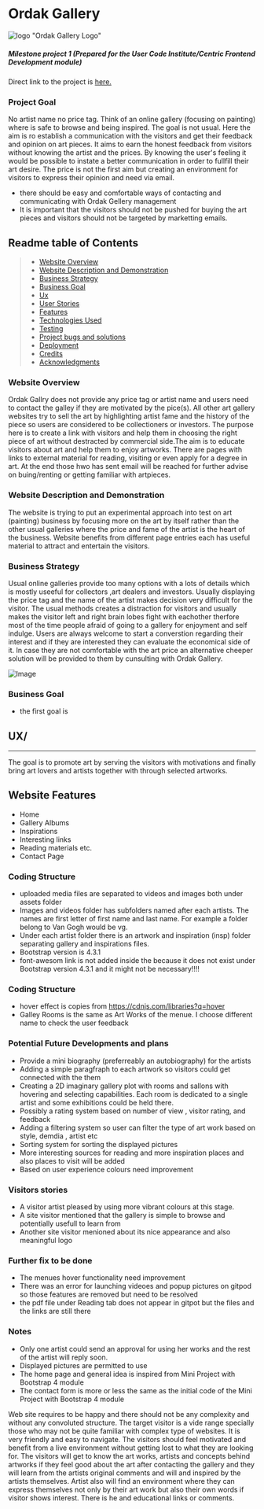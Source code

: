 #  Ordak Gallery
![logo](https://github.com/RNazarian1/ordak_gallery/blob/master/assets/images/logo/Ordak_Gallery_Logo_R02.jpg) "Ordak Gallery Logo"

##### Milestone project 1 (Prepared for the User Code Institute/Centric Frontend Development module)

Direct link to the project is [here.](https://github.com/RNazarian1/ordak_gallery.git)

### Project Goal
 No artist name no price tag. Think of an online gallery (focusing on painting) where is safe to browse and being inspired. The goal is not usual. Here the aim is ro establish a communication with the visitors and get their feedback and opinion on art pieces. It aims to earn the honest feedback from visitors without knowing the artist and the prices. By knowing the user's feeling it would be possible to instate a better communication in order to fullfill their art desire. The price is not the first aim but creating an environment for visitors to express their opinion and need via email.

- there should be easy and comfortable ways of contacting and communicating with Ordak Gellery management 
- It is important that the visitors should not be pushed for buying the art pieces and visitors should not be targeted by marketting emails.


## Readme table of Contents
> - [Website Overview](#website-overview)
> - [Website Description and Demonstration](#website-description-and-demonstration)
> - [Business Strategy](#business-strategy)
> -  [Business Goal](#business-goal)
> - [Ux](#ux)
> - [User Stories](#user-stories)
> - [Features](#features)
> - [Technologies Used](#technologies-used)
> - [Testing](#testing)
> - [Project bugs and solutions](#Project-bugs-and-solutions)
> - [Deployment](#deployment)
> - [Credits](#credits)
> - [Acknowledgments](#Acknowledgements)


### Website Overview
Ordak Gallry does not provide any price tag or artist name and users need to contact the galley if they are motivated by the pice(s). All other art gallery websites  try to sell the art by highlighting  artist fame and the history of the piece so users are considered to be collectioners or investors. The purpose here is to create a link with visitors and help them in choosing the right piece of art without destracted by commercial side.The aim is to educate visitors about art and help them to enjoy artworks. There are pages with links to external material for reading, visiting or even apply for a degree in art.
At the end those hwo has sent email will be reached for further advise on buing/renting or getting familiar with artpieces.


### Website Description and Demonstration

The website is trying to put an experimental approach into test on art (painting) business by focusing more on the art by itself rather than the other usual galleries where the price and fame of the artist is the heart of the business. 
Website benefits from different page entries each has useful material to attract and entertain the visitors.




### Business Strategy

Usual online galleries provide too many options with a lots of details which is mostly useeful for collectors ,art dealers and investors. Usually displaying the price tag and the name of the artist makes decision very difficult for the visitor. The usual methods creates a distraction for visitors and usually makes the visitor left and right brain lobes fight with eachother therfore most of the time people afraid of going to a gallery for enjoyment and self indulge. Users are always welcome to start a converstion regarding their interest and if they are interested they can evaluate the economical side of it. In case they are not comfortable with the art price an alternative cheeper solution will be provided to them by cunsulting with Ordak Gallery.

![Image](https://github.com/RNazarian1/ordak_gallery/blob/master/assets/images/readme/brain_structure_marked_resized.jpg)

### Business Goal

- the first goal is 

## UX/



----------------------------------------------------------
The goal is to promote art by serving the visitors with motivations and finally bring art lovers and artists together with through selected artworks.


## Website Features

- Home
- Gallery Albums
- Inspirations
- Interesting links
- Reading materials etc.
- Contact Page

### Coding Structure

- uploaded media files are separated to videos and images both under assets folder
- Images and videos folder has subfolders named after each artists. The names are first letter of first name and last name. For example a folder belong to Van Gogh would be vg.
- Under each artist folder there is an artwork and inspiration (insp) folder separating gallery and inspirations files.
- Bootstrap version is 4.3.1
- font-awesom link is not added inside the <head></head> because it does not exist under Bootstrap version 4.3.1 and it might not be necessary!!!!

### Coding Structure

- hover effect is copies from https://cdnjs.com/libraries?q=hover
- Galley Rooms is the same as Art Works of the menue. I choose different name to check the user feedback

### Potential Future Developments and plans
- Provide a mini biography (preferreably an autobiography) for the artists
- Adding a simple paragfraph to each artwork so visitors could get connected with the them
- Creating a 2D imaginary gallery plot with rooms  and sallons with hovering and selecting capabilities. Each room  is dedicated to a single artist and some exhibitions could be held there.
- Possibly a rating system based on number of view , visitor rating, and feedback
- Adding a filtering system so user can filter the type of art work based on style, demdia , artist etc
- Sorting system for sorting the displayed pictures
- More interesting sources for reading and more inspiration places and also places to visit will be added
- Based on user experience colours need improvement

### Visitors stories
- A visitor artist pleased by using more vibrant colours at this stage.
- A site visitor mentioned that the gallery is simple to browse and potentially usefull to learn from
- Another site visitor menioned about its  nice appearance and also meaningful logo

###  Further fix to be done
- The menues hover functionality need improvement
- There was an error for launching videoes and popup pictures on gitpod so those features are removed but need to be resolved
- the pdf file under Reading tab does not appear in gitpot but the files and the links are still there

### Notes
- Only one artist could send an approval for using her works and the rest of the artist will reply soon.
- Displayed pictures are permitted to use
- The home page and general idea is inspired from Mini Project with Bootstrap 4 module
- The contact form is more or less the same as the initial code of the Mini Project with Bootstrap 4 module







Web site requires to be happy and there should not be any complexity and without any convoluted structure. The target visitor is a vide range specially those who may not be quite familiar with complex type of websites. It is very friendly and easy to navigate. The visitors should feel motivated and benefit from a live environment without getting lost to what they are looking for. The visitors will get to know the art works, artists and concepts behind artworks if they feel good about the art after contacting the gallery and they will learn from the artists original comments and will and inspired by the artists themselves. Artist also will find an environment where they can express themselves not only by their art work but also their own words if visitor shows interest. There is he and educational links or comments.